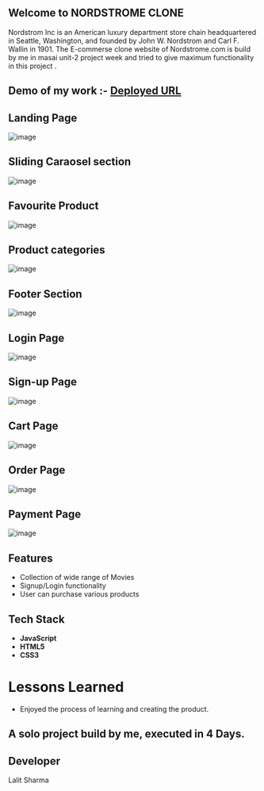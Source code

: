 ## Welcome to NORDSTROME CLONE

Nordstrom Inc is an American luxury department store chain headquartered in Seattle, Washington, and founded by John W. Nordstrom and Carl F. Wallin in 1901. 
The E-commerse clone website of Nordstrome.com is build by me in masai unit-2 project week and tried to give maximum functionality in this project .

## Demo of my work :- [Deployed URL](https://gleeful-malabi-569b3f.netlify.app/)

## Landing Page 

![image](https://i.postimg.cc/P5v6jPrG/Screenshot-20221223-020324.png)

## Sliding Caraosel section
![image](https://i.postimg.cc/YqhR6hF4/Screenshot-20221223-020342.png)


## Favourite Product  

![image](https://i.postimg.cc/mrw7fsMf/Screenshot-20221223-020359.png)


## Product categories

![image](https://i.postimg.cc/cCYQz8BT/Screenshot-20221223-020415.png)


## Footer Section 

![image](https://i.postimg.cc/wjxmXrZw/Screenshot-20221223-020434.png)


## Login Page 

![image](https://i.postimg.cc/2yfqV9nF/Screenshot-20221223-020525.png)

## Sign-up Page 

![image](https://i.postimg.cc/9fRz1HpY/Screenshot-20221223-020541.png)

## Cart Page 

![image](https://i.postimg.cc/C5NKdhhS/Screenshot-20221223-020630.png)

## Order Page 

![image](https://i.postimg.cc/BQS6kKp6/Screenshot-20221223-020645.png)

## Payment Page 

![image](https://i.postimg.cc/3Rj8b8Dm/Screenshot-20221223-020657.png)

## Features

- Collection of wide range of Movies
- Signup/Login functionality
- User can purchase various products


## Tech Stack 
- **JavaScript**
- **HTML5**
- **CSS3**

# Lessons Learned

- Enjoyed the process of learning and creating the product.

## A solo project build by me, executed in 4 Days.

## Developer
Lalit Sharma



